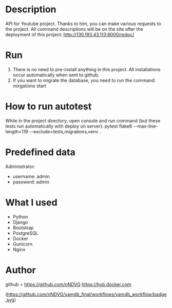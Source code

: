 # Description
API for Youtube project.
Thanks to him, you can make various requests to the project.
All command descriptions will be on the site after the deployment of this project: http://130.193.43.113:8000/redoc/

# Run
1. There is no need to pre-install anything in this project. All installations occur automatically when sent to github.
2. If you want to migrate the database, you need to run the command:
    mirgations start

# How to run autotest
While in the project directory, open console and run command (but these tests run automatically with deploy on server):
    pytest
    flake8 --max-line-length=119 --exclude=tests,migrations,venv .    

# Predefined data
Administrator: 
* username: admin 
* password: admin


# What I used
* Python
* Django
* Bootstrap
* PostgreSQL
* Docker
* Gunicorn
* Nginx

# Author
github = https://github.com/nNDVG
https://hub.docker.com



(https://github.com/nNDVG/yamdb_final/workflows/yamdb_workflow/badge.svg)